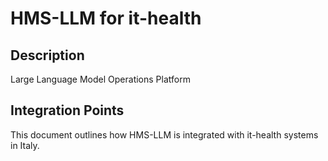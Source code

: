 # HMS-LLM for it-health

## Description

Large Language Model Operations Platform

## Integration Points

This document outlines how HMS-LLM is integrated with it-health systems in Italy.
